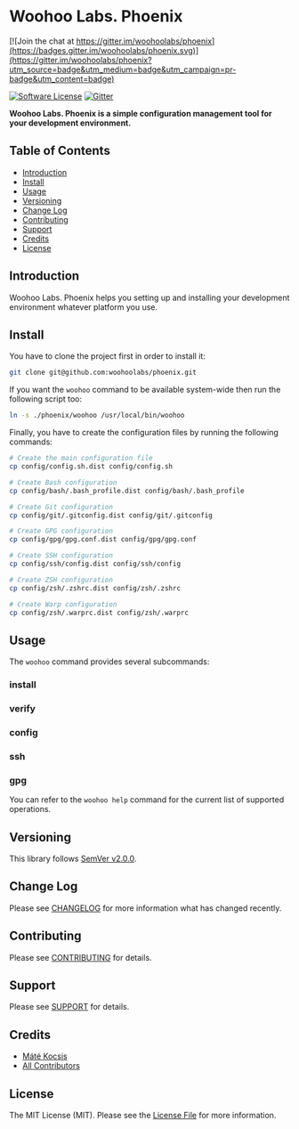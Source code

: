 # Woohoo Labs. Phoenix

[![Join the chat at https://gitter.im/woohoolabs/phoenix](https://badges.gitter.im/woohoolabs/phoenix.svg)](https://gitter.im/woohoolabs/phoenix?utm_source=badge&utm_medium=badge&utm_campaign=pr-badge&utm_content=badge)

[![Software License][ico-license]](LICENSE.md)
[![Gitter][ico-gitter]][link-gitter]

**Woohoo Labs. Phoenix is a simple configuration management tool for your development environment.**

## Table of Contents

* [Introduction](#introduction)
* [Install](#install)
* [Usage](#usage)
* [Versioning](#versioning)
* [Change Log](#change-log)
* [Contributing](#contributing)
* [Support](#support)
* [Credits](#credits)
* [License](#license)

## Introduction

Woohoo Labs. Phoenix helps you setting up and installing your development environment whatever platform you use.

## Install

You have to clone the project first in order to install it:

```bash
git clone git@github.com:woohoolabs/phoenix.git
```

If you want the `woohoo` command to be available system-wide then run the following script too:

```bash
ln -s ./phoenix/woohoo /usr/local/bin/woohoo
```

Finally, you have to create the configuration files by running the following commands:

```bash
# Create the main configuration file
cp config/config.sh.dist config/config.sh

# Create Bash configuration
cp config/bash/.bash_profile.dist config/bash/.bash_profile

# Create Git configuration
cp config/git/.gitconfig.dist config/git/.gitconfig

# Create GPG configuration
cp config/gpg/gpg.conf.dist config/gpg/gpg.conf

# Create SSH configuration
cp config/ssh/config.dist config/ssh/config

# Create ZSH configuration
cp config/zsh/.zshrc.dist config/zsh/.zshrc

# Create Warp configuration
cp config/zsh/.warprc.dist config/zsh/.warprc
```

## Usage

The `woohoo` command provides several subcommands:

### install

### verify

### config

### ssh

### gpg

You can refer to the `woohoo help` command for the current list of supported operations. 

## Versioning

This library follows [SemVer v2.0.0](http://semver.org/).

## Change Log

Please see [CHANGELOG](CHANGELOG.md) for more information what has changed recently.

## Contributing

Please see [CONTRIBUTING](CONTRIBUTING.md) for details.

## Support

Please see [SUPPORT](SUPPORT.md) for details.

## Credits

- [Máté Kocsis][link-author]
- [All Contributors][link-contributors]

## License

The MIT License (MIT). Please see the [License File](LICENSE.md) for more information.

[ico-license]: https://img.shields.io/badge/license-MIT-brightgreen.svg
[ico-gitter]: https://badges.gitter.im/woohoolabs/phoenix.svg

[link-author]: https://github.com/kocsismate
[link-contributors]: ../../contributors
[link-gitter]: https://gitter.im/woohoolabs/phoenix?utm_source=badge&utm_medium=badge&utm_campaign=pr-badge
